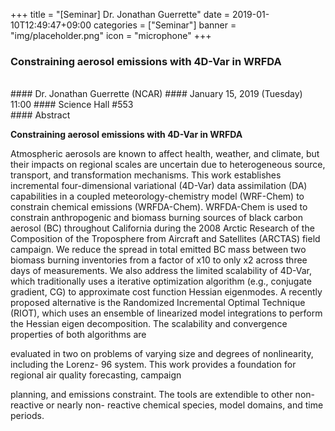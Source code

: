 +++
title = "[Seminar] Dr. Jonathan Guerrette"
date = 2019-01-10T12:49:47+09:00
categories = ["Seminar"]
banner = "img/placeholder.png"
icon = "microphone"
+++
###  Constraining aerosol emissions with 4D-Var in WRFDA

<br>
#### Dr. Jonathan Guerrette (NCAR)
#### January 15, 2019 (Tuesday) 11:00
#### Science Hall #553
<br>
#### Abstract

**Constraining aerosol emissions with 4D-Var in WRFDA**

Atmospheric aerosols are known to affect health, weather, and climate, but their impacts on
regional scales are uncertain due to heterogeneous source, transport, and transformation
mechanisms. This work establishes incremental four-dimensional variational (4D-Var) data
assimilation (DA) capabilities in a coupled meteorology-chemistry model (WRF-Chem) to
constrain chemical emissions (WRFDA-Chem). WRFDA-Chem is used to constrain
anthropogenic and biomass burning sources of black carbon aerosol (BC) throughout California
during the 2008 Arctic Research of the Composition of the Troposphere from Aircraft and
Satellites (ARCTAS) field campaign. We reduce the spread in total emitted BC mass between
two biomass burning inventories from a factor of x10 to only x2 across three days of
measurements. We also address the limited scalability of 4D-Var, which traditionally uses a
iterative optimization algorithm (e.g., conjugate gradient, CG) to approximate cost function
Hessian eigenmodes. A recently proposed alternative is the Randomized Incremental Optimal
Technique (RIOT), which uses an ensemble of linearized model integrations to perform the
Hessian eigen decomposition. The scalability and convergence properties of both algorithms are

evaluated in two on problems of varying size and degrees of nonlinearity, including the Lorenz-
96 system. This work provides a foundation for regional air quality forecasting, campaign

planning, and emissions constraint. The tools are extendible to other non-reactive or nearly non-
reactive chemical species, model domains, and time periods.

